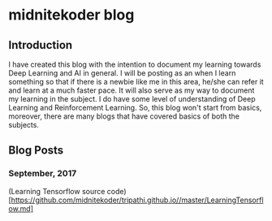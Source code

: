 # midnitekoder blog
## Introduction
I have created this blog with the intention to document my learning towards Deep Learning and AI in general. I will be posting as an when I learn something so that if there is a newbie like me in this area, he/she can refer it and learn at a much faster pace. It will also serve as my way to document my learning in the subject. I do have some level of understanding of Deep Learning and Reinforcement Learning. So, this blog won't start from basics, moreover, there are many blogs that have covered basics of both the subjects.

## Blog Posts
### September, 2017
(Learning Tensorflow source code)[https://github.com/midnitekoder/tripathi.github.io//master/LearningTensorflow.md]

